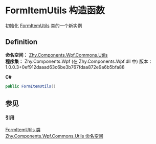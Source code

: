 # FormItemUtils 构造函数


初始化 <a href="T_Zhy_Components_Wpf_Commons_Utils_FormItemUtils.md">FormItemUtils</a> 类的一个新实例



## Definition
**命名空间：** <a href="N_Zhy_Components_Wpf_Commons_Utils.md">Zhy.Components.Wpf.Commons.Utils</a>  
**程序集：** Zhy.Components.Wpf (在 Zhy.Components.Wpf.dll 中) 版本：1.0.0.3+0ef912daaad63c6be3b767fdaa872e9a6b5bfa88

**C#**
``` C#
public FormItemUtils()
```



## 参见


#### 引用
<a href="T_Zhy_Components_Wpf_Commons_Utils_FormItemUtils.md">FormItemUtils 类</a>  
<a href="N_Zhy_Components_Wpf_Commons_Utils.md">Zhy.Components.Wpf.Commons.Utils 命名空间</a>  
